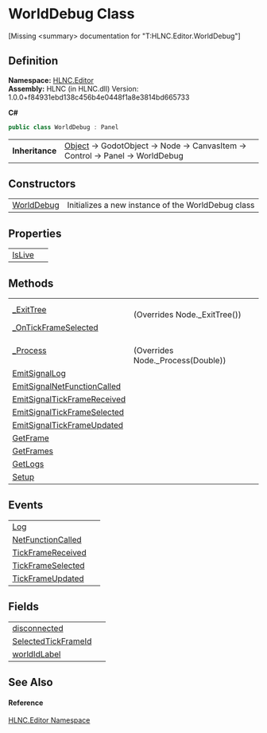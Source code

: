 # WorldDebug Class


\[Missing &lt;summary&gt; documentation for "T:HLNC.Editor.WorldDebug"\]



## Definition
**Namespace:** <a href="N_HLNC_Editor">HLNC.Editor</a>  
**Assembly:** HLNC (in HLNC.dll) Version: 1.0.0+f84931ebd138c456b4e0448f1a8e3814bd665733

**C#**
``` C#
public class WorldDebug : Panel
```

<table><tr><td><strong>Inheritance</strong></td><td><a href="https://learn.microsoft.com/dotnet/api/system.object" target="_blank" rel="noopener noreferrer">Object</a>  →  GodotObject  →  Node  →  CanvasItem  →  Control  →  Panel  →  WorldDebug</td></tr>
</table>



## Constructors
<table>
<tr>
<td><a href="M_HLNC_Editor_WorldDebug__ctor">WorldDebug</a></td>
<td>Initializes a new instance of the WorldDebug class</td></tr>
</table>

## Properties
<table>
<tr>
<td><a href="P_HLNC_Editor_WorldDebug_IsLive">IsLive</a></td>
<td> </td></tr>
</table>

## Methods
<table>
<tr>
<td><a href="M_HLNC_Editor_WorldDebug__ExitTree">_ExitTree</a></td>
<td><br />(Overrides Node._ExitTree())</td></tr>
<tr>
<td><a href="M_HLNC_Editor_WorldDebug__OnTickFrameSelected">_OnTickFrameSelected</a></td>
<td> </td></tr>
<tr>
<td><a href="M_HLNC_Editor_WorldDebug__Process">_Process</a></td>
<td><br />(Overrides Node._Process(Double))</td></tr>
<tr>
<td><a href="M_HLNC_Editor_WorldDebug_EmitSignalLog">EmitSignalLog</a></td>
<td> </td></tr>
<tr>
<td><a href="M_HLNC_Editor_WorldDebug_EmitSignalNetFunctionCalled">EmitSignalNetFunctionCalled</a></td>
<td> </td></tr>
<tr>
<td><a href="M_HLNC_Editor_WorldDebug_EmitSignalTickFrameReceived">EmitSignalTickFrameReceived</a></td>
<td> </td></tr>
<tr>
<td><a href="M_HLNC_Editor_WorldDebug_EmitSignalTickFrameSelected">EmitSignalTickFrameSelected</a></td>
<td> </td></tr>
<tr>
<td><a href="M_HLNC_Editor_WorldDebug_EmitSignalTickFrameUpdated">EmitSignalTickFrameUpdated</a></td>
<td> </td></tr>
<tr>
<td><a href="M_HLNC_Editor_WorldDebug_GetFrame">GetFrame</a></td>
<td> </td></tr>
<tr>
<td><a href="M_HLNC_Editor_WorldDebug_GetFrames">GetFrames</a></td>
<td> </td></tr>
<tr>
<td><a href="M_HLNC_Editor_WorldDebug_GetLogs">GetLogs</a></td>
<td> </td></tr>
<tr>
<td><a href="M_HLNC_Editor_WorldDebug_Setup">Setup</a></td>
<td> </td></tr>
</table>

## Events
<table>
<tr>
<td><a href="E_HLNC_Editor_WorldDebug_Log">Log</a></td>
<td> </td></tr>
<tr>
<td><a href="E_HLNC_Editor_WorldDebug_NetFunctionCalled">NetFunctionCalled</a></td>
<td> </td></tr>
<tr>
<td><a href="E_HLNC_Editor_WorldDebug_TickFrameReceived">TickFrameReceived</a></td>
<td> </td></tr>
<tr>
<td><a href="E_HLNC_Editor_WorldDebug_TickFrameSelected">TickFrameSelected</a></td>
<td> </td></tr>
<tr>
<td><a href="E_HLNC_Editor_WorldDebug_TickFrameUpdated">TickFrameUpdated</a></td>
<td> </td></tr>
</table>

## Fields
<table>
<tr>
<td><a href="F_HLNC_Editor_WorldDebug_disconnected">disconnected</a></td>
<td> </td></tr>
<tr>
<td><a href="F_HLNC_Editor_WorldDebug_SelectedTickFrameId">SelectedTickFrameId</a></td>
<td> </td></tr>
<tr>
<td><a href="F_HLNC_Editor_WorldDebug_worldIdLabel">worldIdLabel</a></td>
<td> </td></tr>
</table>

## See Also


#### Reference
<a href="N_HLNC_Editor">HLNC.Editor Namespace</a>  
